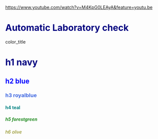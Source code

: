 https://www.youtube.com/watch?v=M4KpG0LEAyA&feature=youtu.be

<h1><font color = 'navy'>Automatic Laboratory check</font></h1>






color_title
<h1><font color = 'navy'>h1 navy</font></h1>
<h2><font color = 'blue'>h2 blue</font></h2>
<h3><font color = 'royalblue'>h3 royalblue</font></h3>
<h4><font color = 'teal'>h4 teal</font></h4>
<h5><font color = 'forestgreen'>h5 forestgreen</font></h5>
<h6><font color = 'olive'>h6 olive</font></h6>